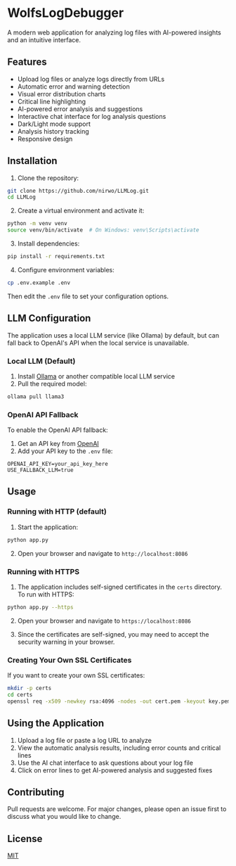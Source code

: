 # WolfsLogDebugger

A modern web application for analyzing log files with AI-powered insights and an intuitive interface.

## Features

- Upload log files or analyze logs directly from URLs
- Automatic error and warning detection
- Visual error distribution charts
- Critical line highlighting
- AI-powered error analysis and suggestions
- Interactive chat interface for log analysis questions
- Dark/Light mode support
- Analysis history tracking
- Responsive design

## Installation

1. Clone the repository:
```bash
git clone https://github.com/nirwo/LLMLog.git
cd LLMLog
```

2. Create a virtual environment and activate it:
```bash
python -m venv venv
source venv/bin/activate  # On Windows: venv\Scripts\activate
```

3. Install dependencies:
```bash
pip install -r requirements.txt
```

4. Configure environment variables:
```bash
cp .env.example .env
```
Then edit the `.env` file to set your configuration options.

## LLM Configuration

The application uses a local LLM service (like Ollama) by default, but can fall back to OpenAI's API when the local service is unavailable.

### Local LLM (Default)

1. Install [Ollama](https://ollama.ai/) or another compatible local LLM service
2. Pull the required model:
```bash
ollama pull llama3
```

### OpenAI API Fallback

To enable the OpenAI API fallback:

1. Get an API key from [OpenAI](https://platform.openai.com/api-keys)
2. Add your API key to the `.env` file:
```
OPENAI_API_KEY=your_api_key_here
USE_FALLBACK_LLM=true
```

## Usage

### Running with HTTP (default)

1. Start the application:
```bash
python app.py
```

2. Open your browser and navigate to `http://localhost:8086`

### Running with HTTPS

1. The application includes self-signed certificates in the `certs` directory. To run with HTTPS:
```bash
python app.py --https
```

2. Open your browser and navigate to `https://localhost:8086`

3. Since the certificates are self-signed, you may need to accept the security warning in your browser.

### Creating Your Own SSL Certificates

If you want to create your own SSL certificates:

```bash
mkdir -p certs
cd certs
openssl req -x509 -newkey rsa:4096 -nodes -out cert.pem -keyout key.pem -days 365 -subj "/CN=localhost"
```

## Using the Application

1. Upload a log file or paste a log URL to analyze
2. View the automatic analysis results, including error counts and critical lines
3. Use the AI chat interface to ask questions about your log file
4. Click on error lines to get AI-powered analysis and suggested fixes

## Contributing

Pull requests are welcome. For major changes, please open an issue first to discuss what you would like to change.

## License

[MIT](https://choosealicense.com/licenses/mit/)
